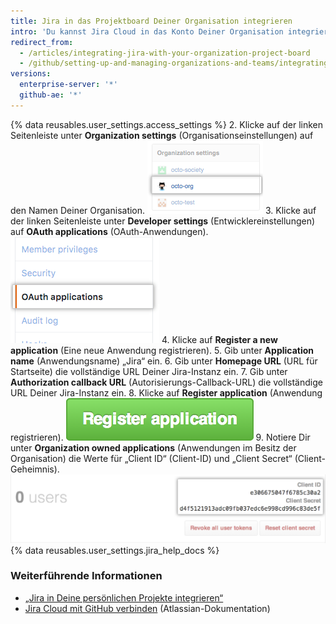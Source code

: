 ```yaml
---
title: Jira in das Projektboard Deiner Organisation integrieren
intro: 'Du kannst Jira Cloud in das Konto Deiner Organisation integrieren, um Commits und Pull Requests zu scannen und relevante Metadaten und Hyperlinks in allen erwähnten Jira-Issues zu erstellen.'
redirect_from:
  - /articles/integrating-jira-with-your-organization-project-board
  - /github/setting-up-and-managing-organizations-and-teams/integrating-jira-with-your-organization-project-board
versions:
  enterprise-server: '*'
  github-ae: '*'
---
```

{% data reusables.user_settings.access_settings %}
2. Klicke auf der linken Seitenleiste unter **Organization settings** (Organisationseinstellungen) auf den Namen Deiner Organisation. ![Organisationsname in Seitenleiste](/assets/images/help/settings/organization-settings-from-sidebar.png)
3. Klicke auf der linken Seitenleiste unter **Developer settings** (Entwicklereinstellungen) auf **OAuth applications** (OAuth-Anwendungen). ![Registerkarte „OAuth applications“ (OAuth-Anwendungen) in der linken Seitenleiste](/assets/images/help/organizations/org-oauth-applications-ghe.png)
4. Klicke auf **Register a new application** (Eine neue Anwendung registrieren).
5. Gib unter **Application name** (Anwendungsname) „Jira“ ein.
6. Gib unter **Homepage URL** (URL für Startseite) die vollständige URL Deiner Jira-Instanz ein.
7. Gib unter **Authorization callback URL** (Autorisierungs-Callback-URL) die vollständige URL Deiner Jira-Instanz ein.
8. Klicke auf **Register application** (Anwendung registrieren). ![Schaltfläche „Register application“ (Anwendung registrieren)](/assets/images/help/oauth/register-application-button.png)
9. Notiere Dir unter **Organization owned applications** (Anwendungen im Besitz der Organisation) die Werte für „Client ID“ (Client-ID) und „Client Secret“ (Client-Geheimnis). ![Client-ID und Client-Geheimnis](/assets/images/help/oauth/client-id-and-secret.png)
{% data reusables.user_settings.jira_help_docs %}

### Weiterführende Informationen

- [„Jira in Deine persönlichen Projekte integrieren“](/articles/integrating-jira-with-your-personal-projects)
- <a href="https://confluence.atlassian.com/adminjiracloud/connect-jira-cloud-to-github-814188429.html" data-proofer-ignore> Jira Cloud mit GitHub verbinden</a> (Atlassian-Dokumentation)
